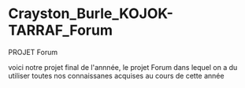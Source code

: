 # Crayston_Burle_KOJOK-TARRAF_Forum

PROJET Forum

voici notre projet final de l'annnée, le projet Forum dans lequel on a du utiliser toutes nos connaissanes acquises au cours de cette année
